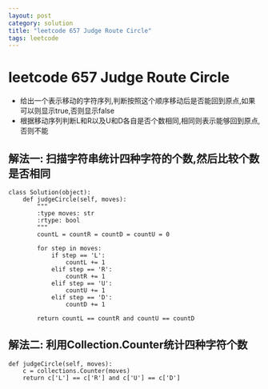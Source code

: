 ```yaml
---
layout: post
category: solution
title: "leetcode 657 Judge Route Circle"
tags: leetcode
---
```


# leetcode 657 Judge Route Circle

* 给出一个表示移动的字符序列,判断按照这个顺序移动后是否能回到原点,如果可以则显示true,否则显示false
* 根据移动序列判断L和R以及U和D各自是否个数相同,相同则表示能够回到原点,否则不能

## 解法一: 扫描字符串统计四种字符的个数,然后比较个数是否相同

```
class Solution(object):
    def judgeCircle(self, moves):
        """
        :type moves: str
        :rtype: bool
        """
        countL = countR = countD = countU = 0
                                                   
        for step in moves:
            if step == 'L':
                countL += 1
            elif step == 'R':
                countR += 1
            elif step == 'U':
                countU += 1
            elif step == 'D':
                countD += 1
                                                                                                                                                           
        return countL == countR and countU == countD
```

## 解法二: 利用Collection.Counter统计四种字符个数

```
def judgeCircle(self, moves):
    c = collections.Counter(moves)
    return c['L'] == c['R'] and c['U'] == c['D']
```
